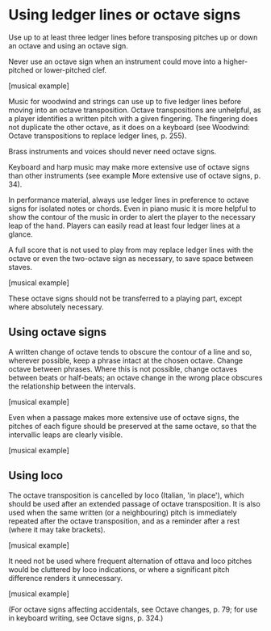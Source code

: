 # Using ledger lines or octave signs

Use up to at least three ledger lines before transposing pitches up or down an octave and using an octave sign.

Never use an octave sign when an instrument could move into a higher-pitched or lower-pitched clef.

[musical example]

Music for woodwind and strings can use up to five ledger lines before moving into an octave transposition. Octave transpositions are unhelpful, as a player identifies a written pitch with a given fingering. The fingering does not duplicate the other octave, as it does on a keyboard (see Woodwind: Octave transpositions to replace ledger lines, p. 255).

Brass instruments and voices should never need octave signs.

Keyboard and harp music may make more extensive use of octave signs than other instruments (see example More extensive use of octave signs, p. 34).

In performance material, always use ledger lines in preference to octave signs for isolated notes or chords. Even in piano music it is more helpful to show the contour of the music in order to alert the player to the necessary leap of the hand. Players can easily read at least four ledger lines at a glance.

A full score that is not used to play from may replace ledger lines with the octave or even the two-octave sign as necessary, to save space between staves.

[musical example]

These octave signs should not be transferred to a playing part, except where absolutely necessary.

## Using octave signs

A written change of octave tends to obscure the contour of a line and so, wherever possible, keep a phrase intact at the chosen octave. Change octave between phrases. Where this is not possible, change octaves between beats or half-beats; an octave change in the wrong place obscures the relationship between the intervals.

[musical example]

Even when a passage makes more extensive use of octave signs, the pitches of each figure should be preserved at the same octave, so that the intervallic leaps are clearly visible.

[musical example]

## Using loco

The octave transposition is cancelled by loco (Italian, 'in place'), which should be used after an extended passage of octave transposition. It is also used when the same written (or a neighbouring) pitch is immediately repeated after the octave transposition, and as a reminder after a rest (where it may take brackets).

[musical example]

It need not be used where frequent alternation of ottava and loco pitches would be cluttered by loco indications, or where a significant pitch difference renders it unnecessary.

[musical example]

(For octave signs affecting accidentals, see Octave changes, p. 79; for use in keyboard writing, see Octave signs, p. 324.) 